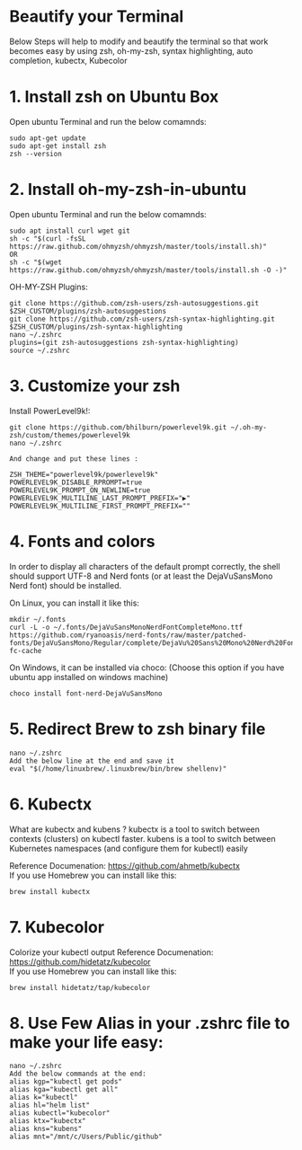 # Beautify your Terminal
Below Steps will help to modify and beautify the terminal so that work becomes easy by using zsh, oh-my-zsh, syntax highlighting, auto completion, kubectx, Kubecolor 

# 1. Install zsh on Ubuntu Box
Open ubuntu Terminal and run the below comamnds:  

    sudo apt-get update
    sudo apt-get install zsh
    zsh --version


# 2. Install oh-my-zsh-in-ubuntu
Open ubuntu Terminal and run the below comamnds:  

    sudo apt install curl wget git
    sh -c "$(curl -fsSL https://raw.github.com/ohmyzsh/ohmyzsh/master/tools/install.sh)"
    OR
    sh -c "$(wget https://raw.github.com/ohmyzsh/ohmyzsh/master/tools/install.sh -O -)"

OH-MY-ZSH Plugins:  

    git clone https://github.com/zsh-users/zsh-autosuggestions.git $ZSH_CUSTOM/plugins/zsh-autosuggestions
    git clone https://github.com/zsh-users/zsh-syntax-highlighting.git $ZSH_CUSTOM/plugins/zsh-syntax-highlighting
    nano ~/.zshrc
    plugins=(git zsh-autosuggestions zsh-syntax-highlighting)
    source ~/.zshrc

# 3. Customize your zsh 
Install PowerLevel9k!:

    git clone https://github.com/bhilburn/powerlevel9k.git ~/.oh-my-zsh/custom/themes/powerlevel9k
    nano ~/.zshrc

    And change and put these lines :

    ZSH_THEME="powerlevel9k/powerlevel9k"
    POWERLEVEL9K_DISABLE_RPROMPT=true
    POWERLEVEL9K_PROMPT_ON_NEWLINE=true
    POWERLEVEL9K_MULTILINE_LAST_PROMPT_PREFIX="▶"
    POWERLEVEL9K_MULTILINE_FIRST_PROMPT_PREFIX=""

# 4. Fonts and colors
In order to display all characters of the default prompt correctly, the shell should support UTF-8 and Nerd fonts (or at least the DejaVuSansMono Nerd font) should be installed. 

On Linux, you can install it like this:

    mkdir ~/.fonts
    curl -L -o ~/.fonts/DejaVuSansMonoNerdFontCompleteMono.ttf https://github.com/ryanoasis/nerd-fonts/raw/master/patched-fonts/DejaVuSansMono/Regular/complete/DejaVu%20Sans%20Mono%20Nerd%20Font%20Complete%20Mono.ttf
    fc-cache

On Windows, it can be installed via choco: (Choose this option if you have ubuntu app installed on windows machine)  

    choco install font-nerd-DejaVuSansMono

# 5. Redirect Brew to zsh binary file

    nano ~/.zshrc
    Add the below line at the end and save it
    eval "$(/home/linuxbrew/.linuxbrew/bin/brew shellenv)"

# 6. Kubectx
What are kubectx and kubens ?
kubectx is a tool to switch between contexts (clusters) on kubectl faster.
kubens is a tool to switch between Kubernetes namespaces (and configure them for kubectl) easily

Reference Documenation: https://github.com/ahmetb/kubectx  
If you use Homebrew you can install like this:  

    brew install kubectx

# 7. Kubecolor
Colorize your kubectl output
Reference Documenation: https://github.com/hidetatz/kubecolor  
If you use Homebrew you can install like this:  

    brew install hidetatz/tap/kubecolor

# 8. Use Few Alias in your .zshrc file to make your life easy:
    nano ~/.zshrc
    Add the below commands at the end:
    alias kgp="kubectl get pods"
    alias kga="kubectl get all"
    alias k="kubectl"
    alias hl="helm list"
    alias kubectl="kubecolor"
    alias ktx="kubectx"
    alias kns="kubens"
    alias mnt="/mnt/c/Users/Public/github"


